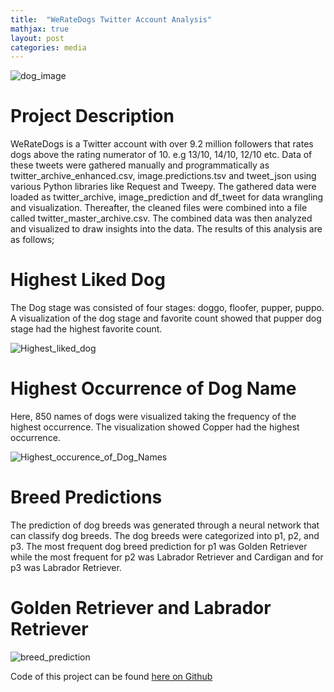 ```yaml
---
title:  "WeRateDogs Twitter Account Analysis"
mathjax: true
layout: post
categories: media
---
```



![dog_image](https://user-images.githubusercontent.com/96656540/212531909-0b61fc95-2ee7-49ce-9299-9e1e82735066.jpg)

# Project Description
WeRateDogs is a Twitter account with over 9.2 million followers that rates dogs above the rating numerator of 10. e.g 13/10, 14/10, 12/10 etc. 
Data of these tweets were gathered manually and programmatically as twitter_archive_enhanced.csv, image.predictions.tsv and tweet_json using various 
Python libraries like Request and Tweepy. The gathered data were loaded as twitter_archive, image_prediction and df_tweet for data wrangling and visualization. 
Thereafter, the cleaned files were combined into a file called twitter_master_archive.csv.
The combined data was then analyzed and visualized to draw insights into the data. The results of this analysis are as follows;

# Highest Liked Dog
The Dog stage was consisted of four stages: doggo, floofer, pupper, puppo. 
A visualization of the dog stage and favorite count showed that pupper dog stage had the highest favorite count.

![Highest_liked_dog](https://user-images.githubusercontent.com/96656540/212532309-b589e3e8-6b13-4f88-b374-31705a2b7185.png)

# Highest Occurrence of Dog Name
Here, 850 names of dogs were visualized taking the frequency of the highest occurrence. The visualization showed Copper had the highest occurrence.

![Highest_occurence_of_Dog_Names](https://user-images.githubusercontent.com/96656540/212532436-2bc7845e-2740-4de4-993a-867c18e6f74c.png)

# Breed Predictions
The prediction of dog breeds was generated through a neural network that can classify dog breeds. The dog breeds were categorized into p1, p2, and p3. 
The most frequent dog breed prediction for p1 was Golden Retriever while the most frequent for p2 was Labrador Retriever and Cardigan and for p3 was Labrador Retriever.

# Golden Retriever and Labrador Retriever
![breed_prediction](https://user-images.githubusercontent.com/96656540/212533166-cf84382b-3f59-4918-b7b2-3df0e5fea207.png)

Code of this project can be found [here on Github](https://github.com/sakinahali/We_Rate_Dogs-Dataset)
